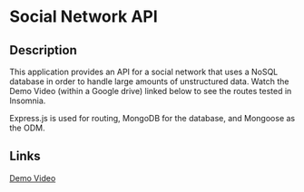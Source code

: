 # Social Network API

## Description

This application provides an API for a social network that uses a NoSQL database in order to handle large amounts of unstructured data. Watch the Demo Video (within a Google drive) linked below to see the routes tested in Insomnia.

Express.js is used for routing, MongoDB for the database, and Mongoose as the ODM.

## Links

[Demo Video](https://drive.google.com/file/d/1uvdGuYut-pIYrWE2jm15e9577JuMg7u5/view)

